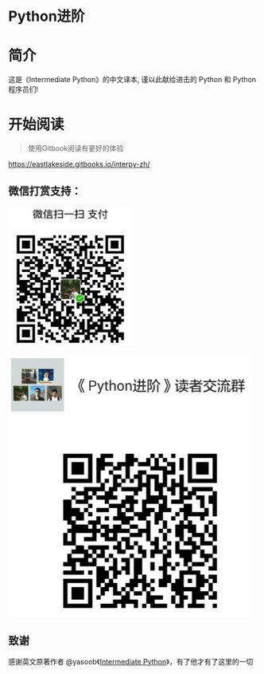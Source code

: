 Python进阶 
=======

# 简介
这是《Intermediate Python》的中文译本, 谨以此献给进击的 Python 和 Python 程序员们!

# 开始阅读
> 使用Gitbook阅读有更好的体验

https://eastlakeside.gitbooks.io/interpy-zh/


## 微信打赏支持：
![wechat_donate](__img/donate.png)

![微信群](__img/reader_club.png)

## 致谢
感谢英文原著作者 @yasoob《[Intermediate Python](https://github.com/yasoob/intermediatePython)》，有了他才有了这里的一切
